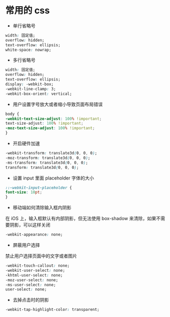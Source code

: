 # 常用的 css

- 单行省略号

```css
width: 固定值;
overflow: hidden;
text-overflow: ellipsis;
white-space: nowrap;
```

- 多行省略号

```css
width: 固定值;
overflow: hidden;
text-overflow: ellipsis;
display: -webkit-box;
-webkit-line-clamp: 3;
-webkit-box-orient: vertical;
```

- 用户设置字号放大或者缩小导致页面布局错误

```css
body {
-webkit-text-size-adjust: 100% !important;
text-size-adjust: 100% !important;
-moz-text-size-adjust: 100% !important;
}
```

- 开启硬件加速

```css
-webkit-transform: translate3d(0, 0, 0);
-moz-transform: translate3d(0, 0, 0);
-ms-transform: translate3d(0, 0, 0);
transform: translate3d(0, 0, 0);
```

- 设置 input 里面 placeholder 字体的大小

```css
::-webkit-input-placeholder {
font-size: 10pt;
}
```

- 移动端如何清除输入框内阴影

在 iOS 上，输入框默认有内部阴影，但无法使用 box-shadow 来清除，如果不需要阴影，可以这样关闭

```css
-webkit-appearance: none;
```

- 屏蔽用户选择

禁止用户选择页面中的文字或者图片

```css
-webkit-touch-callout: none;
-webkit-user-select: none;
-khtml-user-select: none;
-moz-user-select: none;
-ms-user-select: none;
user-select: none;
```

- 去掉点击时的阴影

```css
-webkit-tap-highlight-color: transparent;
```
